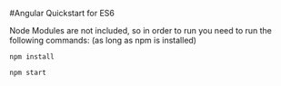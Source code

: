 #Angular Quickstart for ES6

Node Modules are not included, so in order to run you need to run the following commands: (as long as npm is installed)

	npm install

	npm start



